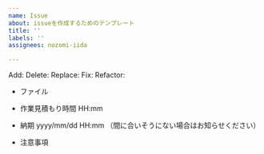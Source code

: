 ```yaml
---
name: Issue
about: issueを作成するためのテンプレート
title: ''
labels: ''
assignees: nozomi-iida

---
```


Add:
Delete:
Replace:
Fix:
Refactor:

- ファイル

- 作業見積もり時間
HH:mm 

- 納期
yyyy/mm/dd HH:mm
（間に合いそうにない場合はお知らせください）

- 注意事項
